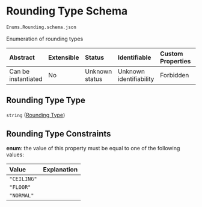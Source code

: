 # Rounding Type Schema

```txt
Enums.Rounding.schema.json
```

Enumeration of rounding types

| Abstract            | Extensible | Status         | Identifiable            | Custom Properties | Additional Properties | Access Restrictions | Defined In                                                                   |
| :------------------ | :--------- | :------------- | :---------------------- | :---------------- | :-------------------- | :------------------ | :--------------------------------------------------------------------------- |
| Can be instantiated | No         | Unknown status | Unknown identifiability | Forbidden         | Allowed               | none                | [Rounding.schema.json](../enums/Rounding.schema.json "open original schema") |

## Rounding Type Type

`string` ([Rounding Type](rounding.md))

## Rounding Type Constraints

**enum**: the value of this property must be equal to one of the following values:

| Value       | Explanation |
| :---------- | :---------- |
| `"CEILING"` |             |
| `"FLOOR"`   |             |
| `"NORMAL"`  |             |
